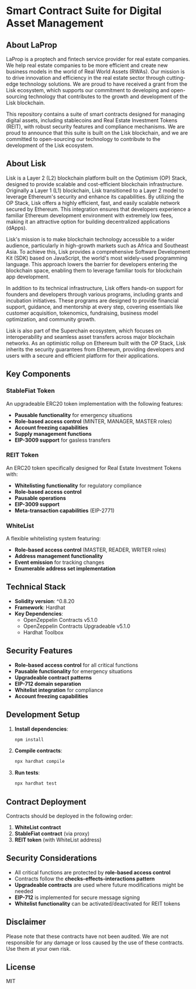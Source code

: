 # Smart Contract Suite for Digital Asset Management

## About LaProp

LaProp is a proptech and fintech service provider for real estate companies. We help real estate companies to be more efficient and create new business models in the world of Real World Assets (RWAs). Our mission is to drive innovation and efficiency in the real estate sector through cutting-edge technology solutions. We are proud to have received a grant from the Lisk ecosystem, which supports our commitment to developing and open-sourcing technology that contributes to the growth and development of the Lisk blockchain.

This repository contains a suite of smart contracts designed for managing digital assets, including stablecoins and Real Estate Investment Tokens (REIT), with robust security features and compliance mechanisms. We are proud to announce that this suite is built on the Lisk blockchain, and we are committed to open-sourcing our technology to contribute to the development of the Lisk ecosystem.

## About Lisk

Lisk is a Layer 2 (L2) blockchain platform built on the Optimism (OP) Stack, designed to provide scalable and cost-efficient blockchain infrastructure. Originally a Layer 1 (L1) blockchain, Lisk transitioned to a Layer 2 model to leverage Ethereum's security and enhance its capabilities. By utilizing the OP Stack, Lisk offers a highly efficient, fast, and easily scalable network secured by Ethereum. This integration ensures that developers experience a familiar Ethereum development environment with extremely low fees, making it an attractive option for building decentralized applications (dApps).

Lisk's mission is to make blockchain technology accessible to a wider audience, particularly in high-growth markets such as Africa and Southeast Asia. To achieve this, Lisk provides a comprehensive Software Development Kit (SDK) based on JavaScript, the world's most widely-used programming language. This approach lowers the barrier for developers entering the blockchain space, enabling them to leverage familiar tools for blockchain app development.

In addition to its technical infrastructure, Lisk offers hands-on support for founders and developers through various programs, including grants and incubation initiatives. These programs are designed to provide financial support, guidance, and mentorship at every step, covering essentials like customer acquisition, tokenomics, fundraising, business model optimization, and community growth.

Lisk is also part of the Superchain ecosystem, which focuses on interoperability and seamless asset transfers across major blockchain networks. As an optimistic rollup on Ethereum built with the OP Stack, Lisk inherits the security guarantees from Ethereum, providing developers and users with a secure and efficient platform for their applications.

## Key Components

### StableFiat Token
An upgradeable ERC20 token implementation with the following features:
- **Pausable functionality** for emergency situations
- **Role-based access control** (MINTER, MANAGER, MASTER roles)
- **Account freezing capabilities**
- **Supply management functions**
- **EIP-3009 support** for gasless transfers

### REIT Token
An ERC20 token specifically designed for Real Estate Investment Tokens with:
- **Whitelisting functionality** for regulatory compliance
- **Role-based access control**
- **Pausable operations**
- **EIP-3009 support**
- **Meta-transaction capabilities** (EIP-2771)

### WhiteList
A flexible whitelisting system featuring:
- **Role-based access control** (MASTER, READER, WRITER roles)
- **Address management functionality**
- **Event emission** for tracking changes
- **Enumerable address set implementation**

## Technical Stack

- **Solidity version**: ^0.8.20
- **Framework**: Hardhat
- **Key Dependencies**:
  - OpenZeppelin Contracts v5.1.0
  - OpenZeppelin Contracts Upgradeable v5.1.0
  - Hardhat Toolbox

## Security Features

- **Role-based access control** for all critical functions
- **Pausable functionality** for emergency situations
- **Upgradeable contract patterns**
- **EIP-712 domain separation**
- **Whitelist integration** for compliance
- **Account freezing capabilities**

## Development Setup

1. **Install dependencies**:
   ```bash
   npm install
   ```

2. **Compile contracts**:
   ```bash
   npx hardhat compile
   ```

3. **Run tests**:
   ```bash
   npx hardhat test
   ```

## Contract Deployment

Contracts should be deployed in the following order:
1. **WhiteList contract**
2. **StableFiat contract** (via proxy)
3. **REIT token** (with WhiteList address)

## Security Considerations

- All critical functions are protected by **role-based access control**
- Contracts follow the **checks-effects-interactions pattern**
- **Upgradeable contracts** are used where future modifications might be needed
- **EIP-712** is implemented for secure message signing
- **Whitelist functionality** can be activated/deactivated for REIT tokens

## Disclaimer

Please note that these contracts have not been audited. We are not responsible for any damage or loss caused by the use of these contracts. Use them at your own risk.

## License

MIT